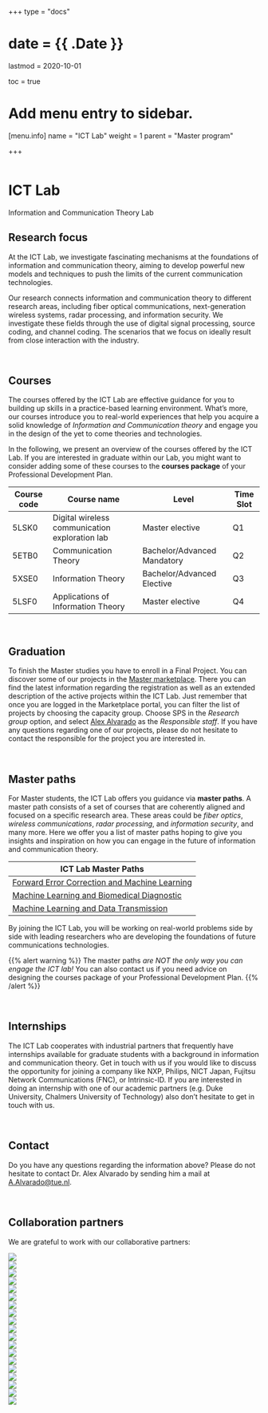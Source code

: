 +++
type = "docs"

# date = {{ .Date }}
lastmod = 2020-10-01

toc = true

# Add menu entry to sidebar.
[menu.info]
  name = "ICT Lab"
  weight = 1
  parent = "Master program"

+++


<div class="row">
  <div class="col-md-6 order-md-1 text-center text-md-left" style="vertical-align: middle; display: flex; align-items: center;">
  <div>
    <h1 class="hero-title" itemprop="headline" style="text-shadow: 0px 0px 0px rgba(0,0,0,0.0)">
      ICT Lab
    </h1>
    <div class="hero-lead" style="text-shadow: 0px 0px 0px rgba(0,0,0,0.0)">
      Information and Communication Theory Lab
    </div>
  </div>
  </div>
  <div class="col-6 mx-auto col-md-6 order-md-2 hero-media">
    <img src="/img/ictlab2.jpg" alt="">
  </div>
</div>


## Research focus
At the ICT Lab, we investigate fascinating mechanisms at the foundations of information and communication theory, aiming to develop powerful new models and techniques to push the limits of the current communication technologies.

Our research connects information and communication theory to different research areas, including fiber optical communications, next-generation wireless systems, radar processing, and information security. We investigate these fields through the use of digital signal processing, source coding, and channel coding. The scenarios that we focus on ideally result from close interaction with the industry.

<br>

## Courses
The courses offered by the ICT Lab are effective guidance for you to building up skills in a practice-based learning environment. What’s more, our courses introduce you to real-world experiences that help you acquire a solid knowledge of *Information and Communication theory* and engage you in the design of the yet to come theories and technologies.

In the following, we present an overview of the courses offered by the ICT Lab. If you are interested in graduate within our Lab, you might want to consider adding some of these courses to the **courses package** of your Professional Development Plan.

| Course code   | Course name                        | Level                       | Time Slot |
|---------------|------------------------------------|-----------------------------|-----------|
| 5LSK0         | Digital wireless communication exploration lab| Master elective  | Q1        |
| 5ETB0         | Communication Theory               |Bachelor/Advanced Mandatory  | Q2        |
| 5XSE0         | Information Theory                 |Bachelor/Advanced Elective   | Q3        |
| 5LSF0         | Applications of Information Theory | Master elective             | Q4        |

<br>

## Graduation
To finish the Master studies you have to enroll in a Final Project. You can discover some of our projects in the <a href="https://master.ele.tue.nl/" target="_blank">Master marketplace</a>. There you can find the latest information regarding the registration as well as an extended description of the active projects within the ICT Lab. Just remember that once you are logged in the Marketplace portal, you can filter the list of projects by choosing the capacity group. Choose SPS in the *Research group* option, and select <a href="https://www.tue.nl/en/research/researchers/alex-alvarado/" target="_blank">Alex Alvarado</a> as the *Responsible staff*. If you have any questions regarding one of our projects, please do not hesitate to contact the responsible for the project you are interested in.

<br>

## Master paths
For Master students, the ICT Lab offers you guidance via **master paths**. A master path consists of a set of courses that are coherently aligned and focused on a specific research area. These areas could be  *fiber optics*, *wireless communications*, *radar processing*, and *information security*, and many more. Here we offer you a list of master paths hoping to give you insights and inspiration on how you can engage in the future of information and communication theory.

| ICT Lab Master Paths                                                                                 |
|------------------------------------------------------------------------------------------------------|
|<a href="/../files/12.InfoFigures/ictlab/Forward_Error_Correction_and_Machine_Learning.pdf">Forward Error Correction and Machine Learning</a>|
|<a href="/../files/12.InfoFigures/ictlab/Machine Learning and Biomedical Diagnostics.pdf">Machine Learning and Biomedical Diagnostic</a>   |
|<a href="/../files/12.InfoFigures/ictlab/Machine Learning and Data Transmission.pdf">Machine Learning and Data Transmission</a>       |

By joining the ICT Lab, you will be working on real-world problems side by side with leading researchers who are developing the foundations of future communications technologies.

{{% alert warning %}}
The master paths *are NOT the only way you can engage the ICT lab!*
You can also contact us if you need advice on designing the courses package of your Professional Development Plan.
{{% /alert %}}

<br>

## Internships
The ICT Lab cooperates with industrial partners that frequently have internships available for graduate students with a background in information and communication theory. Get in touch with us if you would like to discuss the opportunity for joining a company like NXP, Philips, NICT Japan, Fujitsu Network Communications (FNC), or Intrinsic-ID. If you are interested in doing an internship with one of our academic partners (e.g. Duke University, Chalmers University of Technology) also don’t hesitate to get in touch with us.

<br>

## Contact
Do you have any questions regarding the information above? Please do not hesitate to contact Dr. Alex Alvarado by sending him a mail at <a href="mailto:A.Alvarado@tue.nl">A.Alvarado@tue.nl</a>.

<br>

## Collaboration partners
We are grateful to work with our collaborative partners:

<div class="company-logo-wrapper">
  <a href="https://www.chalmers.se/sv/Sidor/default.aspx" target="blank_">
    <div class="company-logo-item">
      <img src="../company_logos/chalmers-avancez.png">
    </div>
  </a>
  <a href="https://www.kit.edu/" target="blank_">
    <div class="company-logo-item">
      <img src="../company_logos/kit.png">
    </div>
  </a>
  <a href="https://www.iaf.fraunhofer.de/" target="blank_">
    <div class="company-logo-item">
      <img src="../company_logos/fraunhofer.jpg">
    </div>
  </a>
  <a href="https://www.keysight.com/nl/en/home.html" target="blank_">
    <div class="company-logo-item">
      <img src="../company_logos/keysight.png">
    </div>
  </a>
  <a href="https://www.nxp.com/" target="blank_">
    <div class="company-logo-item">
      <img src="../company_logos/nxp.png">
    </div>
  </a>
  <a href="https://www.ericsson.com/" target="blank_">
    <div class="company-logo-item">
      <img src="../company_logos/ericsson.png">
    </div>
  </a>
  <a href="https://www.gapwaves.com/" target="blank_">
    <div class="company-logo-item">
      <img src="../company_logos/gapwaves.png">
    </div>
  </a>
  <a href="https://www.ums-gaas.com/" target="blank_">
    <div class="company-logo-item">
      <img src="../company_logos/ums.jpg">
    </div>
  </a>
  <a href="http://www.imst.com/" target="blank_">
    <div class="company-logo-item">
      <img src="../company_logos/imst.jpg">
    </div>
  </a>
  <a href="https://erc.europa.eu/" target="blank_">
    <div class="company-logo-item">
      <img src="../company_logos/erc.jpg">
    </div>
  </a>
  <a href="https://tudelft.nl/" target="blank_">
    <div class="company-logo-item">
      <img src="../company_logos/tudelft.png">
    </div>
  </a>
    <a href="https://www.kuleuven.be/kuleuven/" target="blank_">
    <div class="company-logo-item">
      <img src="../company_logos/kuleuven.png">
    </div>
  </a>
    <a href="https://www.astron.nl/" target="blank_">
    <div class="company-logo-item">
      <img src="../company_logos/astron.png">
    </div>
  </a>
      <a href="https://www.qamcom.se/" target="blank_">
    <div class="company-logo-item">
      <img src="../company_logos/qamcon.png">
    </div>
  </a>
  <a href="https://saab.com/" target="blank_">
    <div class="company-logo-item">
      <img src="../company_logos/saab.png">
    </div>
  </a>
  <a href="https://tno.nl/" target="blank_">
    <div class="company-logo-item">
      <img src="../company_logos/tno.png">
    </div>
  </a>
  <a href="https://www.nwo.nl/en" target="blank_">
    <div class="company-logo-item">
      <img src="../company_logos/nwo.png">
    </div>
  </a>
    <a href="https://technikon.com/" target="blank_">
    <div class="company-logo-item">
      <img src="../company_logos/technikon.png">
    </div>
  </a>
    <a href="https://www.intrinsic-id.com/" target="blank_">
    <div class="company-logo-item">
      <img src="../company_logos/iid.png">
    </div>
  </a>
</div>
